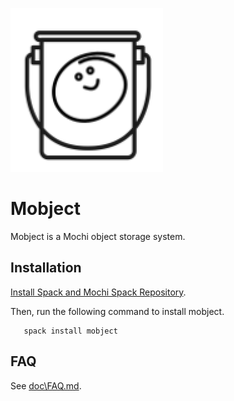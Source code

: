 ![logo](mobject_logo.png) 
# Mobject

  Mobject is a Mochi object storage system.
  
## Installation

  [Install Spack and Mochi Spack Repository](https://mochi.readthedocs.io/en/latest/installing.html#installing-spack-and-the-mochi-repository).
  
  Then, run the following command to install mobject.
```
   spack install mobject
```

## FAQ

See [doc\FAQ.md](doc\FAQ.md).


